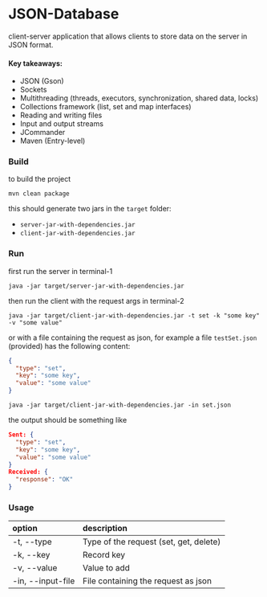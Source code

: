 # JSON-Database
client-server application that allows clients to store data on the server in JSON format.

#### Key takeaways:
* JSON (Gson)
* Sockets
* Multithreading (threads, executors, synchronization, shared data, locks)
* Collections framework (list, set and map interfaces)
* Reading and writing files
* Input and output streams
* JCommander
* Maven (Entry-level)

### Build
to build the project 

```shell
mvn clean package
```

this should generate two jars in the `target` folder:
* `server-jar-with-dependencies.jar`
* `client-jar-with-dependencies.jar`

### Run
first run the server in terminal-1

```shell
java -jar target/server-jar-with-dependencies.jar
```

then run the client with the request args in terminal-2

```shell
java -jar target/client-jar-with-dependencies.jar -t set -k "some key" -v "some value"
```

or with a file containing the request as json, for example a file `testSet.json` (provided) 
has the following content:

```json
{
  "type": "set",
  "key": "some key",
  "value": "some value"
}
```

```shell
java -jar target/client-jar-with-dependencies.jar -in set.json
```

the output should be something like

```json
Sent: {
  "type": "set",
  "key": "some key",
  "value": "some value"
}
Received: {
  "response": "OK"
}
```

### Usage

|option             |description                             |
|:------------------|:---------------------------------------|
| -t, --type        | Type of the request (set, get, delete) |
| -k, --key         | Record key                             |
| -v, --value       | Value to add                           |
| -in, --input-file | File containing the request as json    |
